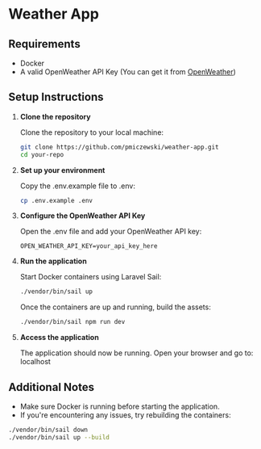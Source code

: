 # Weather App

## Requirements

- Docker
- A valid OpenWeather API Key (You can get it from [OpenWeather](https://openweathermap.org/))

## Setup Instructions

1. **Clone the repository**

   Clone the repository to your local machine:

   ```bash
   git clone https://github.com/pmiczewski/weather-app.git
   cd your-repo
   ```

2. **Set up your environment**

   Copy the .env.example file to .env:

   ```bash
   cp .env.example .env
   ```

3. **Configure the OpenWeather API Key**

   Open the .env file and add your OpenWeather API key:

   ```text
   OPEN_WEATHER_API_KEY=your_api_key_here
   ```

4. **Run the application**

   Start Docker containers using Laravel Sail:

   ```bash
   ./vendor/bin/sail up
   ```
   Once the containers are up and running, build the assets:
   ```bash
   ./vendor/bin/sail npm run dev
   ```

5. **Access the application**

   The application should now be running. Open your browser and go to: localhost

## Additional Notes
   * Make sure Docker is running before starting the application.
   * If you're encountering any issues, try rebuilding the containers:

   ```bash
   ./vendor/bin/sail down
   ./vendor/bin/sail up --build
   ```

